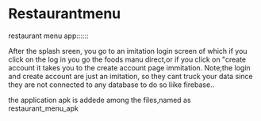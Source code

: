 # Restaurantmenu
restaurant menu app::::::

After the splash sreen, you go to an imitation login screen of which if you click on the log in you go the foods manu direct,or if you click on "create account it takes 
you to the create account page immitation.
Note;the login and create account are just an imitation, so they cant truck your data since they are not connected to any database to do so liike firebase..


the application apk is addede among the files,named as restaurant_menu_apk
 

